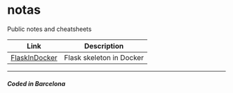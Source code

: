 # notas
Public notes and cheatsheets  

| Link | Description |  
|------|-------------|
| [FlaskInDocker](FlaskInDocker/) | Flask skeleton in Docker |  

---

##### Coded in Barcelona  
